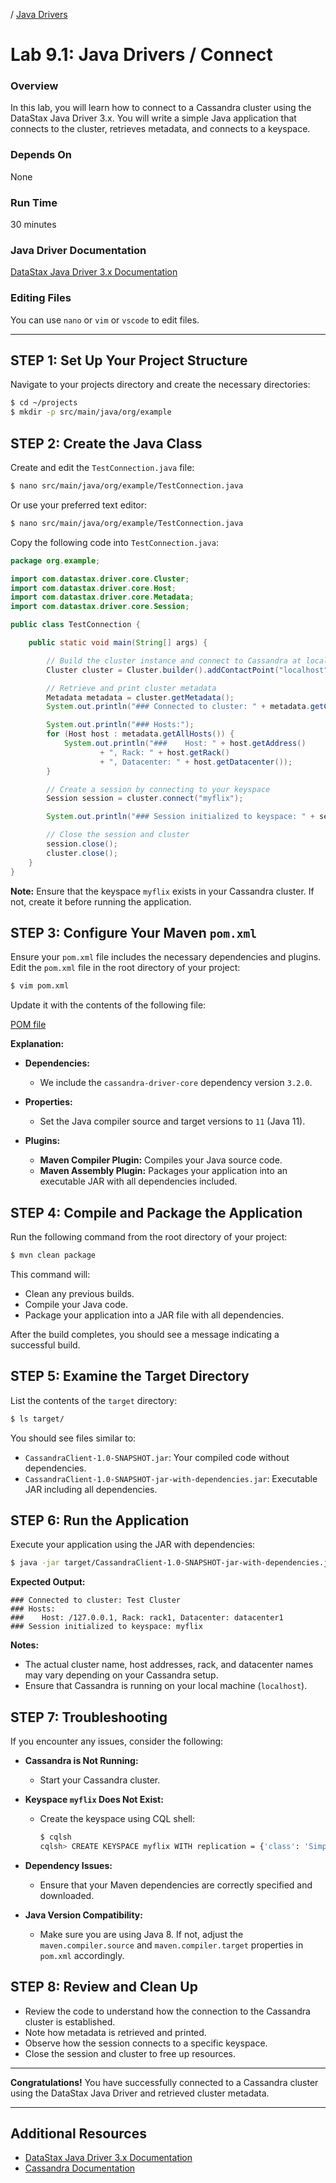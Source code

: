 <link rel='stylesheet' href='../assets/css/main.css'/>

/ [Java Drivers](README.md)

Lab 9.1: Java Drivers / Connect
====================

### Overview

In this lab, you will learn how to connect to a Cassandra cluster using the DataStax Java Driver 3.x. You will write a simple Java application that connects to the cluster, retrieves metadata, and
connects to a keyspace.

### Depends On

None

### Run Time

30 minutes

### Java Driver Documentation

[DataStax Java Driver 3.x Documentation](https://docs.datastax.com/en/developer/java-driver/3.11/)

### Editing Files

You can use `nano` or `vim` or `vscode` to edit files.

---

## STEP 1: Set Up Your Project Structure

Navigate to your projects directory and create the necessary directories:

```bash
$ cd ~/projects
$ mkdir -p src/main/java/org/example
```

## STEP 2: Create the Java Class

Create and edit the `TestConnection.java` file:

```bash
$ nano src/main/java/org/example/TestConnection.java
```

Or use your preferred text editor:

```bash
$ nano src/main/java/org/example/TestConnection.java
```

Copy the following code into `TestConnection.java`:

```java
package org.example;

import com.datastax.driver.core.Cluster;
import com.datastax.driver.core.Host;
import com.datastax.driver.core.Metadata;
import com.datastax.driver.core.Session;

public class TestConnection {

    public static void main(String[] args) {

        // Build the cluster instance and connect to Cassandra at localhost
        Cluster cluster = Cluster.builder().addContactPoint("localhost").build();

        // Retrieve and print cluster metadata
        Metadata metadata = cluster.getMetadata();
        System.out.println("### Connected to cluster: " + metadata.getClusterName());

        System.out.println("### Hosts:");
        for (Host host : metadata.getAllHosts()) {
            System.out.println("###    Host: " + host.getAddress()
                    + ", Rack: " + host.getRack()
                    + ", Datacenter: " + host.getDatacenter());
        }

        // Create a session by connecting to your keyspace
        Session session = cluster.connect("myflix");

        System.out.println("### Session initialized to keyspace: " + session.getLoggedKeyspace());

        // Close the session and cluster
        session.close();
        cluster.close();
    }
}
```

**Note:** Ensure that the keyspace `myflix` exists in your Cassandra cluster. If not, create it before running the application.

## STEP 3: Configure Your Maven `pom.xml`

Ensure your `pom.xml` file includes the necessary dependencies and plugins. Edit the `pom.xml` file in the root directory of your project:

```bash
$ vim pom.xml
```

Update it with the contents of the following file:

[POM file](pom.xml)

**Explanation:**

- **Dependencies:**
    - We include the `cassandra-driver-core` dependency version `3.2.0`.

- **Properties:**
    - Set the Java compiler source and target versions to `11` (Java 11).

- **Plugins:**
    - **Maven Compiler Plugin:** Compiles your Java source code.
    - **Maven Assembly Plugin:** Packages your application into an executable JAR with all dependencies included.

## STEP 4: Compile and Package the Application

Run the following command from the root directory of your project:

```bash
$ mvn clean package
```

This command will:

- Clean any previous builds.
- Compile your Java code.
- Package your application into a JAR file with all dependencies.

After the build completes, you should see a message indicating a successful build.

## STEP 5: Examine the Target Directory

List the contents of the `target` directory:

```bash
$ ls target/
```

You should see files similar to:

- `CassandraClient-1.0-SNAPSHOT.jar`: Your compiled code without dependencies.
- `CassandraClient-1.0-SNAPSHOT-jar-with-dependencies.jar`: Executable JAR including all dependencies.

## STEP 6: Run the Application

Execute your application using the JAR with dependencies:

```bash
$ java -jar target/CassandraClient-1.0-SNAPSHOT-jar-with-dependencies.jar
```

**Expected Output:**

```console
### Connected to cluster: Test Cluster
### Hosts:
###    Host: /127.0.0.1, Rack: rack1, Datacenter: datacenter1
### Session initialized to keyspace: myflix
```

**Notes:**

- The actual cluster name, host addresses, rack, and datacenter names may vary depending on your Cassandra setup.
- Ensure that Cassandra is running on your local machine (`localhost`).

## STEP 7: Troubleshooting

If you encounter any issues, consider the following:

- **Cassandra is Not Running:**
    - Start your Cassandra cluster.

- **Keyspace `myflix` Does Not Exist:**
    - Create the keyspace using CQL shell:

      ```bash
      $ cqlsh
      cqlsh> CREATE KEYSPACE myflix WITH replication = {'class': 'SimpleStrategy', 'replication_factor' : 1};
      ```

- **Dependency Issues:**
    - Ensure that your Maven dependencies are correctly specified and downloaded.

- **Java Version Compatibility:**
    - Make sure you are using Java 8. If not, adjust the `maven.compiler.source` and `maven.compiler.target` properties in `pom.xml` accordingly.

## STEP 8: Review and Clean Up

- Review the code to understand how the connection to the Cassandra cluster is established.
- Note how metadata is retrieved and printed.
- Observe how the session connects to a specific keyspace.
- Close the session and cluster to free up resources.

---

**Congratulations!** You have successfully connected to a Cassandra cluster using the DataStax Java Driver and retrieved cluster metadata.

---

## Additional Resources

- [DataStax Java Driver 3.x Documentation](https://docs.datastax.com/en/developer/java-driver/3.11/)
- [Cassandra Documentation](https://cassandra.apache.org/doc/latest/)